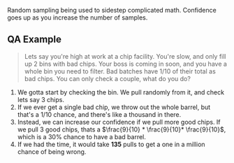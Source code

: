 Random sampling being used to sidestep complicated math. Confidence goes up as you increase the number of samples.


## QA Example
> Lets say you're high at work at a chip facility. You're slow, and only fill up 2 bins with bad chips. Your boss is coming in soon, and you have a whole bin you need to filter. Bad batches have 1/10 of their total as bad chips. You can only check a couple, what do you do?

1. We gotta start by checking the bin. We pull randomly from it, and check lets say 3 chips.
2. If we ever get a single bad chip, we throw out the whole barrel, but that's a 1/10 chance, and there's like a thousand in there.
3. Instead, we can increase our confidence if we pull more good chips. If we pull 3 good chips, thats a $\frac{9}{10} * \frac{9}{10}* \frac{9}{10}$, which is a 30% chance to have a bad barrel.
4. If we had the time, it would take **135** pulls to get a one in a million chance of being wrong.